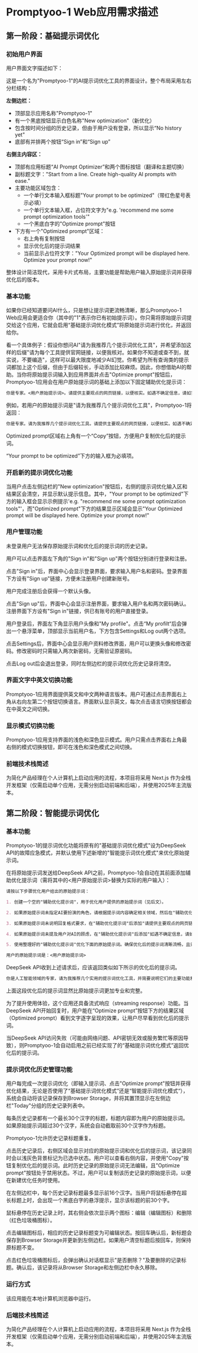# Promptyoo-1 Web应用需求描述

## 第一阶段：基础提示词优化

### 初始用户界面

用户界面文字描述如下：

这是一个名为"Promptyoo-1"的AI提示词优化工具的界面设计。整个布局采用左右分栏结构：

**左侧边栏：**
- 顶部显示应用名称"Promptyoo-1"
- 有一个黑底按钮显示白色名称"New optimization"（新优化）
- 包含按时间分组的历史记录，但由于用户没有登录，所以显示“No history yet"
- 底部有并排两个按钮“Sign in”和“Sign up”

**右侧主内容区：**
- 顶部有应用标题“AI Prompt Optimizer”和两个图标按钮（翻译和主题切换）
- 副标题文字："Start from a line. Create high-quality AI prompts with ease."
- 主要功能区域包含：
  - 一个单行文本输入框标题"Your prompt to be optimized"（带红色星号表示必填）
  - 一个单行文本输入框，占位符文字为"e.g. 'recommend me some prompt optimization tools'"
  - 一个黑底白字的"Optimize prompt"按钮
- 下方有一个"Optimized prompt"区域：
  - 右上角有复制按钮
  - 显示优化后的提示词结果
  - 当前显示占位符文字："Your Optimized prompt will be displayed here. Optimize your prompt now!"

整体设计简洁现代，采用卡片式布局，主要功能是帮助用户输入原始提示词并获得优化后的版本。


### 基本功能

如果你已经知道要问AI什么，只是想让提示词更流畅清晰，那么Promptyoo-1 Web应用会更适合你（其中的"1"表示你已有初始提示词）。你只需将原始提示词提交给这个应用，它就会启用“基础提示词优化模式”将原始提示词进行优化，并返回给你。

看一个具体例子：假设你想问AI"请为我推荐几个提示词优化工具"，并希望添加这样的后缀"请为每个工具提供官网链接，以便我核对。如果你不知道或查不到，就实说，不要编造"，这样可以最大限度地减少AI幻觉。你希望为所有查询类的提示词都加上这个后缀，但由于后缀较长，手动添加比较麻烦。因此，你想借助AI的帮助。当你将原始提示词输入到应用界面并点击"Optimize prompt"按钮后，Promptyoo-1应用会在用户原始提示词的基础上添加以下固定辅助优化提示词：

```markdown
你是专家。<用户原始提示词>。请提供主要观点的网页链接，以便核实。如遇不确定信息，请如实告知，不要编造。
```

例如，若用户的原始提示词是"请为我推荐几个提示词优化工具"，Promptyoo-1将返回：

```markdown
你是专家。请为我推荐几个提示词优化工具。请提供主要观点的网页链接，以便核实。如遇不确定信息，请如实告知，不要编造。
```

Optimized prompt区域右上角有一个“Copy”按钮，方便用户复制优化后的提示词。

“Your prompt to be optimized”下方的输入框为必填项。

### 开启新的提示词优化功能

当用户点击左侧边栏的"New optimization"按钮后，右侧的提示词优化输入区和结果区会清空，并显示默认提示信息。其中，"Your prompt to be optimized"下方的输入框会显示示例提示'e.g. "recommend me some prompt optimization tools"'，而"Optimized prompt"下方的结果显示区域会显示"Your Optimized prompt will be displayed here. Optimize your prompt now!"

### 用户管理功能

未登录用户无法保存原始提示词和优化后的提示词的历史记录。

用户可以点击界面左下角的"Sign in"和"Sign up"两个按钮分别进行登录和注册。

点击"Sign in"后，界面中心会显示登录界面，要求输入用户名和密码。登录界面下方设有"Sign up"链接，方便未注册用户创建新账号。

用户完成注册后会获得一个默认头像。

点击"Sign up"后，界面中心会显示注册界面，要求输入用户名和两次密码确认。注册界面下方设有"Sign in"链接，供已有账号的用户直接登录。

用户登录后，界面左下角显示用户头像和"My profile"。点击“My profilt“后会弹出一个悬浮菜单，顶部显示当前用户名，下方包含Settings和Log out两个选项。

点击Settings后，界面中心会显示用户资料修改界面，用户可以更换头像和修改密码。修改密码时只需输入两次新密码，无需验证原密码。

点击Log out后会退出登录，同时左侧边栏的提示词优化历史记录将清空。

### 界面文字中英文切换功能

Promptyoo-1应用界面提供英文和中文两种语言版本。用户可通过点击界面右上角从右向左第二个按钮切换语言。界面默认显示英文，每次点击语言切换按钮都会在中英文之间切换。

### 显示模式切换功能

Promptyoo-1应用支持界面的浅色和深色显示模式。用户只需点击界面右上角最右侧的模式切换按钮，即可在浅色和深色模式之间切换。

### 前端技术栈简述

为简化产品经理在个人计算机上启动应用的流程，本项目将采用 Next.js 作为全栈开发框架（仅需启动单个应用，无需分别启动前端和后端），并使用2025年主流版本。

## 第二阶段：智能提示词优化

### 基本功能

Promptyoo-1的提示词优化功能将原有的"基础提示词优化模式"设为DeepSeek API的故障应急模式，并默认使用下述新增的"智能提示词优化模式"来优化原始提示词。

在将原始提示词发送给DeepSeek API之前，Promptyoo-1会自动在其前面添加辅助优化提示词（需将其中的<用户原始提示词>替换为实际的用户输入）：

```markdown
请按以下步骤优化用户给出的原始提示词：

1. 创建一个空的"辅助优化提示词"，用于优化用户提供的原始提示词（见后文）。

2. 如果原始提示词未指定AI要扮演的角色，请根据提示词内容确定相关领域，然后在"辅助优化提示词"后添加"你是xxx领域的专家"。这里的"xxx"指你根据提示词确定的专业领域。

3. 如果原始提示词未说明回复格式要求，在"辅助优化提示词"后添加"请提供主要观点的网页链接，以便核实"。

4. 如果原始提示词未提及用户对AI的顾虑，在"辅助优化提示词"后添加"如遇不确定信息，请如实告知，不要编造"。

5. 使用整理好的"辅助优化提示词"优化下面的原始提示词。确保优化后的提示词清晰流畅，且只提供优化后的提示词，不要在结果提示词之前和之后附加其他说明。

用户的原始提示词是：<用户原始提示词>
```

DeepSeek API收到上述请求后，应该返回类似如下所示的优化后的提示词。

```markdown
你是人工智能领域的专家，请为我推荐几个实用的提示词优化工具，并简要说明它们的主要功能和优势。请提供相关工具的官方网站或权威评测链接以便核实。如遇不确定信息，请如实告知，不要编造。
```

上面这段优化后的提示词显然比原始提示词更加专业和完整。

为了提升使用体验，这个应用还具备流式响应（streaming response）功能。当DeepSeek API开始回复时，用户能在“Optimize prompt”按钮下方的结果区域（Optimized prompt）看到文字逐字呈现的效果，让用户尽早看到优化后的提示词。

当DeepSeek API访问失败（可能由网络问题、API密钥无效或服务繁忙等原因导致），则Promptyoo-1会自动启用之前已经实现了的“基础提示词优化模式”返回优化后的提示词。

### 提示词优化历史管理功能

用户每完成一次提示词优化（即输入提示词、点击"Optimize prompt"按钮并获得优化结果，无论是否使用了“基础提示词优化模式”还是“智能提示词优化模式“），系统会自动将该记录保存到Browser Storage，并将其置顶显示在左侧边栏"Today"分组的历史记录列表中。

每条历史记录都有一个最长30个汉字的标题，标题内容即为用户的原始提示词。如果原始提示词超过30个汉字，系统会自动截取前30个汉字作为标题。

Promptyoo-1允许历史记录标题重复。

点击历史记录后，右侧区域会显示对应的原始提示词和优化后的提示词，该记录同时会以浅灰色背景标记为已选中状态。用户可以查看右侧内容，并使用"Copy"按钮复制优化后的提示词。此时历史记录的原始提示词无法编辑，且"Optimize prompt"按钮处于禁用状态。不过，用户可以复制该历史记录的原始提示词，以便在新建优化任务时使用。

在左侧边栏中，每个历史记录标题最多显示前16个汉字。当用户将鼠标悬停在超长标题上时，会出现一个黑底白字的悬浮提示，显示该标题的前30个字。

鼠标悬停在历史记录上时，其右侧会依次显示两个图标：编辑（编辑图标）和删除（红色垃圾桶图标）。

点击编辑图标后，相应的历史记录标题变为可编辑状态。按回车确认后，新标题会保存到Browser Storage并更新到左侧边栏。如果用户清空标题后按回车，则保持原标题不变。

点击红色垃圾桶图标后，会弹出确认对话框显示"是否删除？"及要删除的记录标题。确认后，该记录将从Browser Storage和左侧边栏中永久移除。

### 运行方式

该应用能在本地计算机浏览器中运行。

### 后端技术栈简述

为简化产品经理在个人计算机上启动应用的流程，本项目将采用 Next.js 作为全栈开发框架（仅需启动单个应用，无需分别启动前端和后端），并使用2025年主流版本。